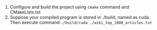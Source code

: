 1. Configure and build the project using `cmake` command and CMakeLists.txt
2. Suppose your compiled program is stored in ./build, named as cuda. Then execute command `./build/cuda ./wiki_top_1000_articles.txt`